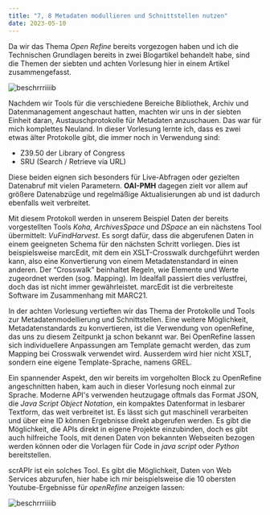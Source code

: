 ```yaml
---
title: "7, 8 Metadaten modullieren und Schnittstellen nutzen"
date: 2023-05-10
---
```



Da wir das Thema *Open Refine* bereits vorgezogen haben und ich die Technischen Grundlagen bereits in zwei Blogartikel behandelt habe, sind die Themen der siebten und achten Vorlesung hier in einem Artikel zusammengefasst.

![beschrrriiiib](https://isabelvonah.github.io/bain_lerntagebuch/images/7_1.jpg)


Nachdem wir Tools für die verschiedene Bereiche Bibliothek, Archiv und Datenmanagement angeschaut hatten, machten wir uns in der siebten Einheit daran, Austauschprotokolle für Metadaten anzuschauen. Das war für mich komplettes Neuland. In dieser Vorlesung lernte ich, dass es zwei etwas älter Protokolle gibt, die immer noch in Verwendung sind:

- Z39.50 der Library of Congress
- SRU (Search / Retrieve via URL)

Diese beiden eignen sich besonders für Live-Abfragen oder gezielten Datenabruf mit vielen Parametern. **OAI-PMH**  dagegen zielt vor allem auf größere Datenabzüge und regelmäßige Aktualisierungen ab und ist dadurch ebenfalls weit verbreitet.

Mit diesem Protokoll werden in unserem Beispiel Daten der bereits vorgestellten Tools *Koha, ArchivesSpace* und *DSpace* an ein nächstens Tool übermittelt: *VuFindHarvest*. Es sorgt dafür, dass die abgerufenen Daten in einem geeigneten Schema für den nächsten Schritt vorliegen. Dies ist beispielsweise marcEdit, mit dem ein XSLT-Crosswalk durchgeführt werden kann, also eine Konvertierung von einem Metadatenstandard in einen anderen. Der “Crosswalk” beinhaltet Regeln, wie Elemente und Werte zugeordnet werden (sog. Mapping). Im Idealfall passiert dies verlustfrei, doch das ist nicht immer gewährleistet. marcEdit ist die verbreiteste Software im Zusammenhang mit MARC21.

In der achten Vorlesung vertieften wir das Thema der Protokolle und Tools zur Metadatenmodellierung und Schnittstellen. Eine weitere Möglichkeit, Metadatenstandards zu konvertieren, ist die Verwendung von openRefine, das uns zu diesem Zeitpunkt ja schon bekannt war. Bei OpenRefine lassen sich individuellere Anpassungen am Template gemacht werden, das zum Mapping bei Crosswalk verwendet wird. Ausserdem wird hier nicht XSLT, sondern eine eigene Template-Sprache, namens GREL.

Ein spannender Aspekt, den wir bereits im vorgeholten Block zu OpenRefine angeschnitten haben, kam auch in dieser Vorlesung noch einmal zur Sprache. Moderne API's verwenden heutzugage oftmals das Format JSON, die *Java Script Object Notation*, ein kompaktes Datenformat in lesbarer Textform, das weit verbreitet ist. Es lässt sich gut maschinell verarbeiten und über eine ID können Ergebnisse direkt abgerufen werden. Es gibt die Möglichkeit, die APIs direkt in eigene Projekte einzubinden, doch es gibt auch hilfreiche Tools, mit denen Daten von bekannten Webseiten bezogen werden können oder die Vorlagen für Code in *java script* oder *Python* bereitstellen. 

scrAPIr ist ein solches Tool. Es gibt die Möglichkeit, Daten von Web Services abzurufen, hier habe ich mir beispielsweise die 10 obersten Youtube-Ergebnisse für *openRefine* anzeigen lassen:

![beschrrriiiib](https://isabelvonah.github.io/bain_lerntagebuch/images/7_2.png)